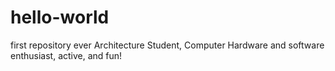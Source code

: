# hello-world
first repository ever
Architecture Student, Computer Hardware and software enthusiast, active, and fun!
